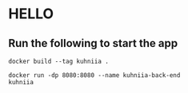 # HELLO

## Run the following to start the app

<code>docker build --tag kuhniia .</code>

<code>docker run -dp 8080:8080 --name kuhniia-back-end kuhniia</code>
